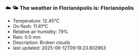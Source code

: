 ### ☁️ 🌤️  The weather in Florianópolis is: Florianópolis

- Temperature: 12.45°C
- On flesh: 11.81°C
- Relative air humidity: 79%
- Rain: 0.0 mm
- Description: Broken clouds
- last updated: 2025-06-12T09:19:23.802963
